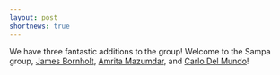 ```yaml
---
layout: post
shortnews: true
---
```

We have three fantastic additions to the group! Welcome to the Sampa group, [James Bornholt][bornholt], [Amrita Mazumdar][amrita], and [Carlo Del Mundo][cdel]!

[bornholt]:https://homes.cs.washington.edu/~bornholt/
[amrita]:http://amritamaz.me
[cdel]:http://homes.cs.washington.edu/~cdel/
	    

